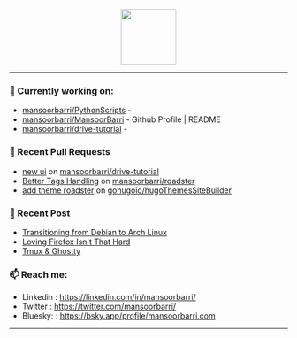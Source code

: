 <div align=center>
  
<img width="100" src="https://mansoorbarri.com/img/logo/logo.svg">
</div>

---

### 👷 Currently working on: 

- [mansoorbarri/PythonScripts](https://github.com/mansoorbarri/PythonScripts) - 
- [mansoorbarri/MansoorBarri](https://github.com/mansoorbarri/MansoorBarri) - Github Profile | README
- [mansoorbarri/drive-tutorial](https://github.com/mansoorbarri/drive-tutorial) - 

### 🔨 Recent Pull Requests

- [new ui](https://github.com/mansoorbarri/drive-tutorial/pull/1) on [mansoorbarri/drive-tutorial](https://github.com/mansoorbarri/drive-tutorial)
- [Better Tags Handling](https://github.com/mansoorbarri/roadster/pull/81) on [mansoorbarri/roadster](https://github.com/mansoorbarri/roadster)
- [add theme roadster](https://github.com/gohugoio/hugoThemesSiteBuilder/pull/538) on [gohugoio/hugoThemesSiteBuilder](https://github.com/gohugoio/hugoThemesSiteBuilder)

### 📰 Recent Post

- [Transitioning from Debian to Arch Linux](https://mansoorbarri.com/move-to-arch/)
- [Loving Firefox Isn&#39;t That Hard](https://mansoorbarri.com/zen-browser/)
- [Tmux &amp; Ghostty](https://mansoorbarri.com/tmux-ghostty/)

### 📫 Reach me:
- Linkedin  : <https://linkedin.com/in/mansoorbarri/>
- Twitter   : <https://twitter.com/mansoorbarri/>
- Bluesky:  : <https://bsky.app/profile/mansoorbarri.com>
---
